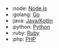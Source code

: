<div class="grid cards" markdown>

- :node: [Node.js](/experiment/sdks/nodejs-sdk)
- :golang: [Go](/experiment/sdks/go-sdk)
- :java: [Java/Kotlin](/experiment/sdks/jvm-sdk)
- :python: [Python](/experiment/sdks/python-sdk)
- :ruby: [Ruby](/experiment/sdks/ruby-sdk)
- :php: [PHP](/experiment/sdks/php-sdk)

</div>